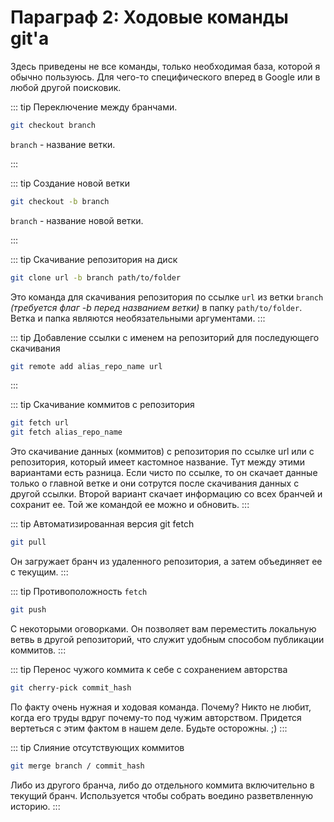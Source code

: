 # Параграф 2: Ходовые команды git'а

Здесь приведены не все команды, только необходимая база, которой я обычно пользуюсь. Для чего-то специфического вперед в Google или в любой другой поисковик.

::: tip Переключение между бранчами.
```bash
git checkout branch
```
`branch` - название ветки.

:::

::: tip Создание новой ветки

```bash
git checkout -b branch
```

`branch` - название новой ветки.

:::

::: tip Скачивание репозитория на диск
```bash
git clone url -b branch path/to/folder
```
Это команда для скачивания репозитория по ссылке `url` из ветки `branch` *(требуется флаг -b перед названием ветки)* в папку `path/to/folder`. Ветка и папка являются необязательными аргументами.
:::

::: tip Добавление ссылки с именем на репозиторий для последующего скачивания
```bash
git remote add alias_repo_name url
```
:::

::: tip Скачивание коммитов с репозитория
```bash
git fetch url
git fetch alias_repo_name 
```
Это скачивание данных (коммитов) с репозитория по ссылке url или с репозитория, который имеет кастомное название. Тут между этими вариантами есть разница. Если чисто по ссылке, то он скачает данные только о главной ветке и они сотрутся после скачивания данных с другой ссылки. Второй вариант скачает информацию со всех бранчей и сохранит ее. Той же командой ее можно и обновить.
:::

::: tip Автоматизированная версия git fetch
```bash
git pull
```
Он загружает бранч из удаленного репозитория, а затем объединяет ее с текущим.
:::

::: tip Противоположность `fetch`
```bash
git push
```
C некоторыми оговорками. Он позволяет вам переместить локальную ветвь в другой репозиторий, что служит удобным способом публикации коммитов. 
:::

::: tip Перенос чужого коммита к себе с сохранением авторства
```bash
git cherry-pick commit_hash
```
По факту очень нужная и ходовая команда. Почему? Никто не любит, когда его труды вдруг почему-то под чужим авторством. Придется вертеться с этим фактом в нашем деле. Будьте осторожны. ;)
:::

::: tip Слияние отсутствующих коммитов
```bash
git merge branch / commit_hash 
```
Либо из другого бранча, либо до отдельного коммита включительно в текущий бранч. Используется чтобы собрать воедино разветвленную историю.
:::

